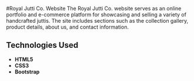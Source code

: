 #Royal Jutti Co. Website
The Royal Jutti Co. website serves as an online portfolio and e-commerce platform for showcasing and selling a variety of handcrafted juttis. The site includes sections such as the collection gallery, product details, about us, and contact information.
## Technologies Used

- **HTML5**
- **CSS3**
- **Bootstrap**
